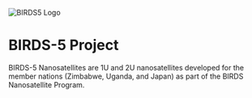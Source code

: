 ![BIRDS5 Logo](https://imgur.com/L5oRFNP)

# BIRDS-5 Project

BIRDS-5 Nanosatellites are 1U and 2U nanosatellites developed for the member nations (Zimbabwe, Uganda, and Japan) as part of the BIRDS Nanosatellite Program.
